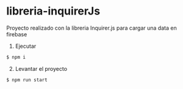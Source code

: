 # libreria-inquirerJs
Proyecto realizado con la libreria Inquirer.js para cargar una data en firebase

1. Ejecutar
```bash
$ npm i
```
2. Levantar el proyecto
```bash
$ npm run start
```
